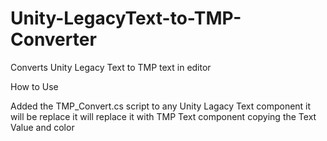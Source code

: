 # Unity-LegacyText-to-TMP-Converter
Converts Unity Legacy Text to TMP text in editor


How to Use 

Added the TMP_Convert.cs script to any Unity Lagacy Text component it will be replace it will replace it with TMP Text component copying the Text Value and color
